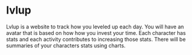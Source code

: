 lvlup
=====

Lvlup is a website to track how you leveled up each day. You will have an avatar that is based on how how you invest your time. Each character has stats and each activity contributes to increasing those stats.  There will be summaries of your characters stats using charts. 
